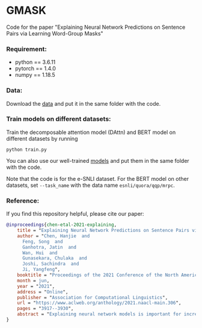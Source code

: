 # GMASK
Code for the paper "Explaining Neural Network Predictions on Sentence Pairs via Learning Word-Group Masks"

### Requirement:
- python == 3.6.11
- pytorch == 1.4.0
- numpy == 1.18.5

### Data:
Download the [data](https://drive.google.com/drive/folders/1J18AsUKuBYFtHmV0b1pfyd93G_lb2eLQ?usp=sharing) and put it in the same folder with the code.

### Train models on different datasets:
Train the decomposable attention model (DAttn) and BERT model on different datasets by running
```
python train.py
```

You can also use our well-trained [models](https://drive.google.com/drive/folders/1IKYpJdr9l1tieV7l9Ttvv3IIEzWqwH_y?usp=sharing) and put them in the same folder with the code.

Note that the code is for the e-SNLI dataset. For the BERT model on other datasets, set `--task_name` with the data name `esnli/quora/qqp/mrpc`.

### Reference:
If you find this repository helpful, please cite our paper:
```bibtex
@inproceedings{chen-etal-2021-explaining,
    title = "Explaining Neural Network Predictions on Sentence Pairs via Learning Word-Group Masks",
    author = "Chen, Hanjie  and
      Feng, Song  and
      Ganhotra, Jatin  and
      Wan, Hui  and
      Gunasekara, Chulaka  and
      Joshi, Sachindra  and
      Ji, Yangfeng",
    booktitle = "Proceedings of the 2021 Conference of the North American Chapter of the Association for Computational Linguistics: Human Language Technologies",
    month = jun,
    year = "2021",
    address = "Online",
    publisher = "Association for Computational Linguistics",
    url = "https://www.aclweb.org/anthology/2021.naacl-main.306",
    pages = "3917--3930",
    abstract = "Explaining neural network models is important for increasing their trustworthiness in real-world applications. Most existing methods generate post-hoc explanations for neural network models by identifying individual feature attributions or detecting interactions between adjacent features. However, for models with text pairs as inputs (e.g., paraphrase identification), existing methods are not sufficient to capture feature interactions between two texts and their simple extension of computing all word-pair interactions between two texts is computationally inefficient. In this work, we propose the Group Mask (GMASK) method to implicitly detect word correlations by grouping correlated words from the input text pair together and measure their contribution to the corresponding NLP tasks as a whole. The proposed method is evaluated with two different model architectures (decomposable attention model and BERT) across four datasets, including natural language inference and paraphrase identification tasks. Experiments show the effectiveness of GMASK in providing faithful explanations to these models.",
}
```
